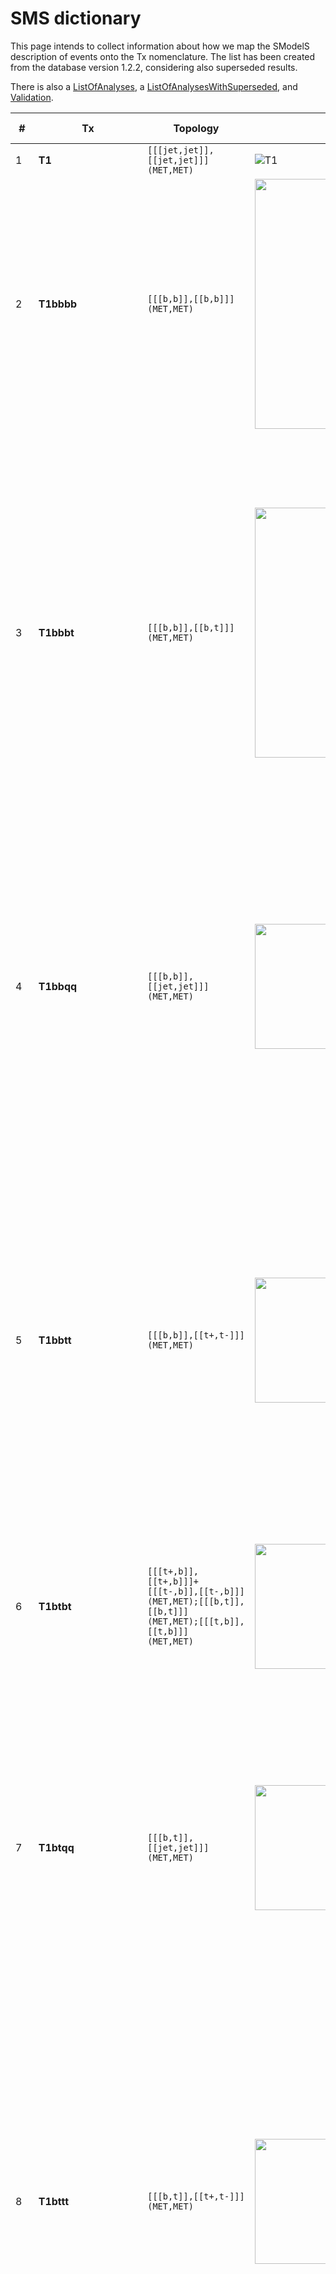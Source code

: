 

# SMS dictionary
This page intends to collect information about how we map the SModelS description of
events onto the Tx nomenclature. The list has been created from the database version 1.2.2, considering also superseded results.

There is also a [ListOfAnalyses](https://smodels.github.io/docs/ListOfAnalyses), a [ListOfAnalysesWithSuperseded](https://smodels.github.io/docs/ListOfAnalysesWithSuperseded), and [Validation](Validation).

| **#** | **Tx** | **Topology** | **Graph**  | **Appears in** |
| ----- | ------ | ------------ | --------- | -------------- |
| 1 | **T1** | `[[[jet,jet]],[[jet,jet]]]`<BR>`(MET,MET)` | ![T1](../feyn/straight/T1.png) | [many (17)](ListOfAnalyses)|
| 2 | **T1bbbb** | `[[[b,b]],[[b,b]]]`<BR>`(MET,MET)` | <img src="http://www.hephy.at/user/wwaltenberger/feyn/straight/T1bbbb.png" width="400"> | [many (24)](ListOfAnalyses)|
| 3 | **T1bbbt** | `[[[b,b]],[[b,t]]]`<BR>`(MET,MET)` | <img src="http://www.hephy.at/user/wwaltenberger/feyn/straight/T1bbbt.png" style="width:400px;"> | [ATLAS-CONF-2013-024](ListOfAnalyses#ATLAS-CONF-2013-024)<BR>[ATLAS-CONF-2013-037](ListOfAnalyses#ATLAS-CONF-2013-037)<BR>[ATLAS-CONF-2013-047](ListOfAnalyses#ATLAS-CONF-2013-047)<BR>[ATLAS-CONF-2013-053](ListOfAnalyses#ATLAS-CONF-2013-053)<BR>[ATLAS-CONF-2013-054](ListOfAnalyses#ATLAS-CONF-2013-054)<BR>[ATLAS-CONF-2013-061](ListOfAnalyses#ATLAS-CONF-2013-061)<BR>[ATLAS-CONF-2013-062](ListOfAnalyses#ATLAS-CONF-2013-062)<BR>[ATLAS-CONF-2013-093](ListOfAnalyses#ATLAS-CONF-2013-093)|
| 4 | **T1bbqq** | `[[[b,b]],[[jet,jet]]]`<BR>`(MET,MET)` | <img src="http://www.hephy.at/user/wwaltenberger/feyn/straight/T1bbqq.png" width="200"> | [ATLAS-CONF-2013-024](ListOfAnalyses#ATLAS-CONF-2013-024)<BR>[ATLAS-CONF-2013-047](ListOfAnalyses#ATLAS-CONF-2013-047)<BR>[ATLAS-CONF-2013-053](ListOfAnalyses#ATLAS-CONF-2013-053)<BR>[ATLAS-CONF-2013-054](ListOfAnalyses#ATLAS-CONF-2013-054)<BR>[ATLAS-CONF-2013-061](ListOfAnalyses#ATLAS-CONF-2013-061)<BR>[ATLAS-CONF-2013-062](ListOfAnalyses#ATLAS-CONF-2013-062)|
| 5 | **T1bbtt** | `[[[b,b]],[[t+,t-]]]`<BR>`(MET,MET)` | <img src="http://www.hephy.at/user/wwaltenberger/feyn/straight/T1bbtt.png" width="200"> | [ATLAS-CONF-2013-024](ListOfAnalyses#ATLAS-CONF-2013-024)<BR>[ATLAS-CONF-2013-037](ListOfAnalyses#ATLAS-CONF-2013-037)<BR>[ATLAS-CONF-2013-047](ListOfAnalyses#ATLAS-CONF-2013-047)<BR>[ATLAS-CONF-2013-048](ListOfAnalyses#ATLAS-CONF-2013-048)<BR>[ATLAS-CONF-2013-053](ListOfAnalyses#ATLAS-CONF-2013-053)<BR>[ATLAS-CONF-2013-054](ListOfAnalyses#ATLAS-CONF-2013-054)<BR>[ATLAS-CONF-2013-061](ListOfAnalyses#ATLAS-CONF-2013-061)<BR>[ATLAS-CONF-2013-062](ListOfAnalyses#ATLAS-CONF-2013-062)|
| 6 | **T1btbt** | `[[[t+,b]],[[t+,b]]]+`<BR>`[[[t-,b]],[[t-,b]]]`<BR>`(MET,MET);[[[b,t]],[[b,t]]]`<BR>`(MET,MET);[[[t,b]],[[t,b]]]`<BR>`(MET,MET)` | <img src="http://www.hephy.at/user/wwaltenberger/feyn/straight/T1btbt.png" width="200"> | [many (11)](ListOfAnalyses)|
| 7 | **T1btqq** | `[[[b,t]],[[jet,jet]]]`<BR>`(MET,MET)` | <img src="http://www.hephy.at/user/wwaltenberger/feyn/straight/T1btqq.png" width="200"> | [ATLAS-CONF-2013-024](ListOfAnalyses#ATLAS-CONF-2013-024)<BR>[ATLAS-CONF-2013-037](ListOfAnalyses#ATLAS-CONF-2013-037)<BR>[ATLAS-CONF-2013-047](ListOfAnalyses#ATLAS-CONF-2013-047)<BR>[ATLAS-CONF-2013-053](ListOfAnalyses#ATLAS-CONF-2013-053)<BR>[ATLAS-CONF-2013-054](ListOfAnalyses#ATLAS-CONF-2013-054)<BR>[ATLAS-CONF-2013-061](ListOfAnalyses#ATLAS-CONF-2013-061)<BR>[ATLAS-CONF-2013-062](ListOfAnalyses#ATLAS-CONF-2013-062)|
| 8 | **T1bttt** | `[[[b,t]],[[t+,t-]]]`<BR>`(MET,MET)` | <img src="http://www.hephy.at/user/wwaltenberger/feyn/straight/T1bttt.png" width="200"> | [ATLAS-CONF-2013-024](ListOfAnalyses#ATLAS-CONF-2013-024)<BR>[ATLAS-CONF-2013-037](ListOfAnalyses#ATLAS-CONF-2013-037)<BR>[ATLAS-CONF-2013-047](ListOfAnalyses#ATLAS-CONF-2013-047)<BR>[ATLAS-CONF-2013-048](ListOfAnalyses#ATLAS-CONF-2013-048)<BR>[ATLAS-CONF-2013-054](ListOfAnalyses#ATLAS-CONF-2013-054)<BR>[ATLAS-CONF-2013-061](ListOfAnalyses#ATLAS-CONF-2013-061)<BR>[ATLAS-CONF-2013-062](ListOfAnalyses#ATLAS-CONF-2013-062)|
| 9 | **T1qqtt** | `[[[jet,jet]],[[t+,t-]]]`<BR>`(MET,MET)` | <img src="http://www.hephy.at/user/wwaltenberger/feyn/straight/T1qqtt.png" width="200"> | [ATLAS-CONF-2013-024](ListOfAnalyses#ATLAS-CONF-2013-024)<BR>[ATLAS-CONF-2013-037](ListOfAnalyses#ATLAS-CONF-2013-037)<BR>[ATLAS-CONF-2013-047](ListOfAnalyses#ATLAS-CONF-2013-047)<BR>[ATLAS-CONF-2013-048](ListOfAnalyses#ATLAS-CONF-2013-048)<BR>[ATLAS-CONF-2013-054](ListOfAnalyses#ATLAS-CONF-2013-054)<BR>[ATLAS-CONF-2013-061](ListOfAnalyses#ATLAS-CONF-2013-061)<BR>[ATLAS-CONF-2013-062](ListOfAnalyses#ATLAS-CONF-2013-062)|
| 10 | **T1ttofftt** | `[[[t,b,W]],[[t,b,W]]]`<BR>`(MET,MET)` | <img src="http://www.hephy.at/user/wwaltenberger/feyn/straight/T1ttofftt.png" width="200"> | [ATLAS-SUSY-2016-14](ListOfAnalyses#ATLAS-SUSY-2016-14)|
| 11 | **T1tttt** | `[[[t+,t-]],[[t+,t-]]]`<BR>`(MET,MET);[[[t,t]],[[t,t]]]`<BR>`(MET,MET);[[[t+,t-]],[[t-,t+]]]`<BR>`(MET,MET)` | <img src="http://www.hephy.at/user/wwaltenberger/feyn/straight/T1tttt.png" width="200"> | [many (48)](ListOfAnalyses)|
| 12 | **T1ttttoff** | `[[[b,b,W,W]],[[b,b,W,W]]]`<BR>`(MET,MET);[[[b,W,b,W]],[[b,W,b,W]]]`<BR>`(MET,MET)` | <img src="http://www.hephy.at/user/wwaltenberger/feyn/straight/T1ttttoff.png" width="200"> | [many (29)](ListOfAnalyses)|
| 13 | **T2** | `[[[jet]],[[jet]]]`<BR>`(MET,MET)` | <img src="http://www.hephy.at/user/wwaltenberger/feyn/straight/T2.png" width="200"> | [many (13)](ListOfAnalyses)|
| 14 | **T2bb** | `[[[b]],[[b]]]`<BR>`(MET,MET)` | <img src="http://www.hephy.at/user/wwaltenberger/feyn/straight/T2bb.png" width="200"> | [many (20)](ListOfAnalyses)|
| 15 | **T2bbWW** | `[[[b,W+]],[[b,W-]]]`<BR>`(MET,MET);[[[b,W]],[[b,W]]]`<BR>`(MET,MET)` | <img src="http://www.hephy.at/user/wwaltenberger/feyn/straight/T2bbWW.png" width="200"> | [ATLAS-CONF-2013-048](ListOfAnalysesWithSuperseded#ATLAS-CONF-2013-048)<BR>[ATLAS-SUSY-2013-19](ListOfAnalyses#ATLAS-SUSY-2013-19)<BR>[ATLAS-SUSY-2013-21](ListOfAnalyses#ATLAS-SUSY-2013-21)<BR>[CMS-SUS-14-021](ListOfAnalyses#CMS-SUS-14-021)|
| 16 | **T2bbWWoff** | `[[[b,L,nu]],[[b,L,nu]]]+`<BR>`[[[b,jet,jet]],[[b,jet,jet]]]+`<BR>`[[[b,jet,jet]],[[b,L,nu]]]`<BR>`(MET,MET);[[[b,l,nu]],[[b,l,nu]]]`<BR>`(MET,MET);[[[b,l,nu]],[[b,jet,jet]]]`<BR>`(MET,MET)` | <img src="http://www.hephy.at/user/wwaltenberger/feyn/straight/T2bbWWoff.png" width="200"> | [ATLAS-SUSY-2016-17](ListOfAnalyses#ATLAS-SUSY-2016-17)<BR>[CMS-PAS-SUS-16-052](ListOfAnalyses#CMS-PAS-SUS-16-052)<BR>[CMS-PAS-SUS-16-052-agg](ListOfAnalyses#CMS-PAS-SUS-16-052-agg)<BR>[ATLAS-SUSY-2013-21](ListOfAnalyses#ATLAS-SUSY-2013-21)<BR>[CMS-SUS-14-021](ListOfAnalyses#CMS-SUS-14-021)|
| 17 | **T2bt** | `[[[b]],[[t]]]`<BR>`(MET,MET)` | <img src="http://www.hephy.at/user/wwaltenberger/feyn/straight/T2bt.png" width="200"> | [ATLAS-CONF-2013-024](ListOfAnalyses#ATLAS-CONF-2013-024)<BR>[ATLAS-CONF-2013-037](ListOfAnalyses#ATLAS-CONF-2013-037)<BR>[ATLAS-CONF-2013-047](ListOfAnalyses#ATLAS-CONF-2013-047)<BR>[ATLAS-CONF-2013-053](ListOfAnalyses#ATLAS-CONF-2013-053)<BR>[ATLAS-CONF-2013-054](ListOfAnalyses#ATLAS-CONF-2013-054)<BR>[ATLAS-CONF-2013-061](ListOfAnalyses#ATLAS-CONF-2013-061)<BR>[ATLAS-CONF-2013-062](ListOfAnalyses#ATLAS-CONF-2013-062)<BR>[ATLAS-CONF-2013-093](ListOfAnalyses#ATLAS-CONF-2013-093)<BR>[CMS-SUS-13-012](ListOfAnalyses#CMS-SUS-13-012)|
| 18 | **T2cc** | `[[[jet]],[[jet]]]`<BR>`(MET,MET);[[[c]],[[c]]]`<BR>`(MET,MET)` | <img src="http://www.hephy.at/user/wwaltenberger/feyn/straight/T2cc.png" width="200"> | [ATLAS-SUSY-2016-26](ListOfAnalyses#ATLAS-SUSY-2016-26)<BR>[CMS-SUS-16-032](ListOfAnalyses#CMS-SUS-16-032)<BR>[CMS-SUS-16-036](ListOfAnalyses#CMS-SUS-16-036)<BR>[CMS-SUS-16-049](ListOfAnalyses#CMS-SUS-16-049)<BR>[ATLAS-SUSY-2013-21](ListOfAnalyses#ATLAS-SUSY-2013-21)|
| 19 | **T2tt** | `[[[t]],[[t]]]`<BR>`(MET,MET);[[[t+]],[[t-]]]`<BR>`(MET,MET)` | <img src="http://www.hephy.at/user/wwaltenberger/feyn/straight/T2tt.png" width="200"> | [many (39)](ListOfAnalyses)|
| 20 | **T2ttC** | `[[[b,jet,jet]],[[b,jet,jet]]]`<BR>`(MET,MET)` | <img src="http://www.hephy.at/user/wwaltenberger/feyn/straight/T2ttC.png" width="200"> | [CMS-SUS-16-049](ListOfAnalyses#CMS-SUS-16-049)|
| 21 | **T2ttoff** | `[[[W,b]],[[W,b]]]`<BR>`(MET,MET);[[[b,W]],[[b,W]]]`<BR>`(MET,MET)` | <img src="http://www.hephy.at/user/wwaltenberger/feyn/straight/T2ttoff.png" width="200"> | [many (19)](ListOfAnalyses)|
| 22 | **T3GQ** | `[[[jet]],[[jet],[jet]]]`<BR>`(MET,MET)` | <img src="http://www.hephy.at/user/wwaltenberger/feyn/straight/T3GQ.png" width="200"> | [ATLAS-SUSY-2013-02](ListOfAnalyses#ATLAS-SUSY-2013-02)<BR>[CMS-SUS-13-012](ListOfAnalyses#CMS-SUS-13-012)|
| 23 | **T4bnutaubnutau** | `[[[b,nu],[ta]],[[b,nu],[ta]]]`<BR>`(MET,MET)` | <img src="http://www.hephy.at/user/wwaltenberger/feyn/straight/T4bnutaubnutau.png" width="200"> | [ATLAS-SUSY-2016-19](ListOfAnalyses#ATLAS-SUSY-2016-19)|
| 24 | **T5** | `[[[jet],[jet]],[[jet],[jet]]]`<BR>`(MET,MET)` | <img src="http://www.hephy.at/user/wwaltenberger/feyn/straight/T5.png" width="200"> | [ATLAS-SUSY-2013-02](ListOfAnalyses#ATLAS-SUSY-2013-02)<BR>[ATLAS-SUSY-2013-04](ListOfAnalyses#ATLAS-SUSY-2013-04)<BR>[CMS-SUS-13-012](ListOfAnalyses#CMS-SUS-13-012)|
| 25 | **T5WW** | `[[[jet,jet],[W+]],[[jet,jet],[W+]]]+`<BR>`[[[jet,jet],[W-]],[[jet,jet],[W-]]]`<BR>`(MET,MET);[[[jet,jet],[W]],[[jet,jet],[W]]]`<BR>`(MET,MET)` | <img src="http://www.hephy.at/user/wwaltenberger/feyn/straight/T5WW.png" width="200"> | [CMS-SUS-16-035](ListOfAnalyses#CMS-SUS-16-035)<BR>[CMS-SUS-16-042](ListOfAnalyses#CMS-SUS-16-042)<BR>[ATLAS-CONF-2013-047](ListOfAnalysesWithSuperseded#ATLAS-CONF-2013-047)<BR>[ATLAS-SUSY-2013-02](ListOfAnalyses#ATLAS-SUSY-2013-02)<BR>[ATLAS-SUSY-2013-04](ListOfAnalyses#ATLAS-SUSY-2013-04)<BR>[CMS-SUS-13-012](ListOfAnalyses#CMS-SUS-13-012)|
| 26 | **T5WWoff** | `[[[jet,jet],[l,nu]],[[jet,jet],[jet,jet]]]`<BR>`(MET,MET);[[[jet,jet],[jet,jet]],[[jet,jet],[jet,jet]]]`<BR>`(MET,MET);[[[jet,jet],[jet,jet]],[[jet,jet],[jet,jet]]]`<BR>`(MET,MET);[[[jet,jet],[l+,nu]],[[jet,jet],[l+,nu]]]+`<BR>`[[[jet,jet],[l-,nu]],[[jet,jet],[l-,nu]]]`<BR>`(MET,MET)` | <img src="http://www.hephy.at/user/wwaltenberger/feyn/straight/T5WWoff.png" width="200"> | [CMS-SUS-16-035](ListOfAnalyses#CMS-SUS-16-035)<BR>[CMS-SUS-16-042](ListOfAnalyses#CMS-SUS-16-042)<BR>[ATLAS-CONF-2013-047](ListOfAnalysesWithSuperseded#ATLAS-CONF-2013-047)<BR>[ATLAS-SUSY-2013-02](ListOfAnalyses#ATLAS-SUSY-2013-02)<BR>[ATLAS-SUSY-2013-04](ListOfAnalyses#ATLAS-SUSY-2013-04)<BR>[CMS-SUS-13-012](ListOfAnalyses#CMS-SUS-13-012)|
| 27 | **T5ZZ** | `[[[jet,jet],[Z]],[[jet,jet],[Z]]]`<BR>`(MET,MET)` | <img src="http://www.hephy.at/user/wwaltenberger/feyn/straight/T5ZZ.png" width="200"> | [ATLAS-SUSY-2016-33](ListOfAnalyses#ATLAS-SUSY-2016-33)<BR>[CMS-SUS-16-034](ListOfAnalyses#CMS-SUS-16-034)<BR>[ATLAS-SUSY-2013-04](ListOfAnalyses#ATLAS-SUSY-2013-04)<BR>[CMS-SUS-13-012](ListOfAnalyses#CMS-SUS-13-012)|
| 28 | **T5bbbb** | `[[[b],[b]],[[b],[b]]]`<BR>`(MET,MET)` | <img src="http://www.hephy.at/user/wwaltenberger/feyn/straight/T5bbbb.png" width="200"> | [ATLAS-CONF-2013-024](ListOfAnalyses#ATLAS-CONF-2013-024)<BR>[ATLAS-CONF-2013-037](ListOfAnalyses#ATLAS-CONF-2013-037)<BR>[ATLAS-CONF-2013-047](ListOfAnalyses#ATLAS-CONF-2013-047)<BR>[ATLAS-CONF-2013-053](ListOfAnalyses#ATLAS-CONF-2013-053)<BR>[ATLAS-CONF-2013-054](ListOfAnalyses#ATLAS-CONF-2013-054)<BR>[ATLAS-CONF-2013-061](ListOfAnalyses#ATLAS-CONF-2013-061)<BR>[ATLAS-CONF-2013-062](ListOfAnalyses#ATLAS-CONF-2013-062)<BR>[CMS-SUS-13-012](ListOfAnalyses#CMS-SUS-13-012)|
| 29 | **T5bbbt** | `[[[b],[b]],[[b],[t]]]`<BR>`(MET,MET)` | <img src="http://www.hephy.at/user/wwaltenberger/feyn/straight/T5bbbt.png" width="200"> | [ATLAS-CONF-2013-024](ListOfAnalyses#ATLAS-CONF-2013-024)<BR>[ATLAS-CONF-2013-037](ListOfAnalyses#ATLAS-CONF-2013-037)<BR>[ATLAS-CONF-2013-047](ListOfAnalyses#ATLAS-CONF-2013-047)<BR>[ATLAS-CONF-2013-053](ListOfAnalyses#ATLAS-CONF-2013-053)<BR>[ATLAS-CONF-2013-054](ListOfAnalyses#ATLAS-CONF-2013-054)<BR>[ATLAS-CONF-2013-061](ListOfAnalyses#ATLAS-CONF-2013-061)<BR>[ATLAS-CONF-2013-062](ListOfAnalyses#ATLAS-CONF-2013-062)<BR>[ATLAS-CONF-2013-093](ListOfAnalyses#ATLAS-CONF-2013-093)|
| 30 | **T5btbt** | `[[[b],[t]],[[b],[t]]]`<BR>`(MET,MET)` | <img src="http://www.hephy.at/user/wwaltenberger/feyn/straight/T5btbt.png" width="200"> | [ATLAS-CONF-2013-024](ListOfAnalyses#ATLAS-CONF-2013-024)<BR>[ATLAS-CONF-2013-037](ListOfAnalyses#ATLAS-CONF-2013-037)<BR>[ATLAS-CONF-2013-047](ListOfAnalyses#ATLAS-CONF-2013-047)<BR>[ATLAS-CONF-2013-048](ListOfAnalyses#ATLAS-CONF-2013-048)<BR>[ATLAS-CONF-2013-053](ListOfAnalyses#ATLAS-CONF-2013-053)<BR>[ATLAS-CONF-2013-054](ListOfAnalyses#ATLAS-CONF-2013-054)<BR>[ATLAS-CONF-2013-061](ListOfAnalyses#ATLAS-CONF-2013-061)<BR>[ATLAS-CONF-2013-062](ListOfAnalyses#ATLAS-CONF-2013-062)<BR>[ATLAS-CONF-2013-093](ListOfAnalyses#ATLAS-CONF-2013-093)|
| 31 | **T5gg** | `[[[jet,jet],[photon]],[[jet,jet],[photon]]]`<BR>`(MET,MET)` | <img src="http://www.hephy.at/user/wwaltenberger/feyn/straight/T5gg.png" width="200"> | [CMS-SUS-16-046](ListOfAnalyses#CMS-SUS-16-046)<BR>[CMS-SUS-16-047](ListOfAnalyses#CMS-SUS-16-047)|
| 32 | **T5tbtb** | `[[[t],[b]],[[t],[b]]]`<BR>`(MET,MET)` | <img src="http://www.hephy.at/user/wwaltenberger/feyn/straight/T5tbtb.png" width="200"> | [ATLAS-CONF-2013-024](ListOfAnalyses#ATLAS-CONF-2013-024)<BR>[ATLAS-CONF-2013-037](ListOfAnalyses#ATLAS-CONF-2013-037)<BR>[ATLAS-CONF-2013-047](ListOfAnalyses#ATLAS-CONF-2013-047)<BR>[ATLAS-CONF-2013-048](ListOfAnalyses#ATLAS-CONF-2013-048)<BR>[ATLAS-CONF-2013-053](ListOfAnalyses#ATLAS-CONF-2013-053)<BR>[ATLAS-CONF-2013-054](ListOfAnalyses#ATLAS-CONF-2013-054)<BR>[ATLAS-CONF-2013-061](ListOfAnalyses#ATLAS-CONF-2013-061)<BR>[ATLAS-CONF-2013-062](ListOfAnalyses#ATLAS-CONF-2013-062)<BR>[ATLAS-CONF-2013-093](ListOfAnalyses#ATLAS-CONF-2013-093)|
| 33 | **T5tbtt** | `[[[t],[b]],[[t+],[t-]]]+`<BR>`[[[t],[b]],[[t-],[t+]]]`<BR>`(MET,MET)` | <img src="http://www.hephy.at/user/wwaltenberger/feyn/straight/T5tbtt.png" width="200"> | [ATLAS-CONF-2013-024](ListOfAnalyses#ATLAS-CONF-2013-024)<BR>[ATLAS-CONF-2013-037](ListOfAnalyses#ATLAS-CONF-2013-037)<BR>[ATLAS-CONF-2013-047](ListOfAnalyses#ATLAS-CONF-2013-047)<BR>[ATLAS-CONF-2013-048](ListOfAnalyses#ATLAS-CONF-2013-048)<BR>[ATLAS-CONF-2013-053](ListOfAnalyses#ATLAS-CONF-2013-053)<BR>[ATLAS-CONF-2013-054](ListOfAnalyses#ATLAS-CONF-2013-054)<BR>[ATLAS-CONF-2013-061](ListOfAnalyses#ATLAS-CONF-2013-061)<BR>[ATLAS-CONF-2013-062](ListOfAnalyses#ATLAS-CONF-2013-062)|
| 34 | **T5tctc** | `[[[t],[jet]],[[t],[jet]]]`<BR>`(MET,MET)` | <img src="http://www.hephy.at/user/wwaltenberger/feyn/straight/T5tctc.png" width="200"> | [CMS-SUS-16-035](ListOfAnalyses#CMS-SUS-16-035)<BR>[CMS-SUS-16-050](ListOfAnalyses#CMS-SUS-16-050)<BR>[ATLAS-CONF-2013-047](ListOfAnalysesWithSuperseded#ATLAS-CONF-2013-047)<BR>[ATLAS-SUSY-2013-02](ListOfAnalyses#ATLAS-SUSY-2013-02)|
| 35 | **T5ttbbWWoff** | `[[[t,b],[jet,jet]],[[t,b],[jet,jet]]]`<BR>`(MET,MET)` | <img src="http://www.hephy.at/user/wwaltenberger/feyn/straight/T5ttbbWWoff.png" width="200"> | [CMS-SUS-16-035](ListOfAnalyses#CMS-SUS-16-035)|
| 36 | **T5ttofftt** | `[[[b,W],[t]],[[b,W],[t]]]`<BR>`(MET,MET)` | <img src="http://www.hephy.at/user/wwaltenberger/feyn/straight/T5ttofftt.png" width="200"> | [CMS-SUS-16-037](ListOfAnalyses#CMS-SUS-16-037)|
| 37 | **T5tttt** | `[[[t+],[t-]],[[t+],[t-]]]+`<BR>`[[[t-],[t+]],[[t-],[t+]]]`<BR>`(MET,MET);[[[t],[t]],[[t],[t]]]`<BR>`(MET,MET);[[[t+],[t-]],[[t-],[t+]]]+`<BR>`[[[t-],[t+]],[[t-],[t+]]]+`<BR>`[[[t+],[t-]],[[t+],[t-]]]`<BR>`(MET,MET)` | <img src="http://www.hephy.at/user/wwaltenberger/feyn/straight/T5tttt.png" width="200"> | [many (14)](ListOfAnalyses)|
| 38 | **T6HHtt** | `[[[higgs],[t]],[[higgs],[t]]]`<BR>`(MET,MET)` | <img src="http://www.hephy.at/user/wwaltenberger/feyn/straight/T6HHtt.png" width="200"> | [CMS-SUS-16-041](ListOfAnalyses#CMS-SUS-16-041)|
| 39 | **T6WW** | `[[[jet],[W]],[[jet],[W]]]`<BR>`(MET,MET)` | <img src="http://www.hephy.at/user/wwaltenberger/feyn/straight/T6WW.png" width="200"> | [ATLAS-CONF-2013-089](ListOfAnalyses#ATLAS-CONF-2013-089)<BR>[ATLAS-SUSY-2013-02](ListOfAnalyses#ATLAS-SUSY-2013-02)<BR>[CMS-SUS-13-012](ListOfAnalyses#CMS-SUS-13-012)|
| 40 | **T6ZZ** | `[[[jet],[Z]],[[jet],[Z]]]`<BR>`(MET,MET)` | <img src="http://www.hephy.at/user/wwaltenberger/feyn/straight/T6ZZ.png" width="200"> | [ATLAS-SUSY-2016-33](ListOfAnalyses#ATLAS-SUSY-2016-33)|
| 41 | **T6ZZofftt** | `[[[l+,l-],[t]],[[l+,l-],[t]]]`<BR>`(MET,MET)` | <img src="http://www.hephy.at/user/wwaltenberger/feyn/straight/T6ZZofftt.png" width="200"> | [CMS-SUS-16-041](ListOfAnalyses#CMS-SUS-16-041)|
| 42 | **T6ZZtt** | `[[[Z],[t]],[[Z],[t]]]`<BR>`(MET,MET)` | <img src="http://www.hephy.at/user/wwaltenberger/feyn/straight/T6ZZtt.png" width="200"> | [CMS-SUS-16-041](ListOfAnalyses#CMS-SUS-16-041)<BR>[ATLAS-CONF-2013-025](ListOfAnalysesWithSuperseded#ATLAS-CONF-2013-025)<BR>[ATLAS-SUSY-2013-08](ListOfAnalyses#ATLAS-SUSY-2013-08)|
| 43 | **T6bbHH** | `[[[b],[higgs]],[[b],[higgs]]]`<BR>`(MET,MET)` | <img src="http://www.hephy.at/user/wwaltenberger/feyn/straight/T6bbHH.png" width="200"> | [CMS-SUS-16-045](ListOfAnalyses#CMS-SUS-16-045)|
| 44 | **T6bbWW** | `[[[b],[W]],[[b],[W]]]`<BR>`(MET,MET);[[[b],[W+]],[[b],[W-]]]`<BR>`(MET,MET)` | <img src="http://www.hephy.at/user/wwaltenberger/feyn/straight/T6bbWW.png" width="200"> | [many (11)](ListOfAnalyses)|
| 45 | **T6bbWWoff** | `[[[b],[l,nu]],[[b],[jet,jet]]]`<BR>`(MET,MET);[[[b],[L,nu]],[[b],[jet,jet]]]`<BR>`(MET,MET);[[[b],[L,nu]],[[b],[L,nu]]]+`<BR>`[[[b],[L,nu]],[[b],[jet,jet]]]+`<BR>`[[[b],[jet,jet]],[[b],[jet,jet]]]`<BR>`(MET,MET);[[[b],[jet,jet]],[[b],[jet,jet]]]`<BR>`(MET,MET);[[[b],[mu,nu]],[[b],[jet,jet]]]+`<BR>`[[[b],[e,nu]],[[b],[jet,jet]]]`<BR>`(MET,MET);[[[b],[L-,nu]],[[b],[L+,nu]]]`<BR>`(MET,MET)` | <img src="http://www.hephy.at/user/wwaltenberger/feyn/straight/T6bbWWoff.png" width="200"> | [CMS-PAS-SUS-16-052](ListOfAnalyses#CMS-PAS-SUS-16-052)<BR>[CMS-PAS-SUS-16-052-agg](ListOfAnalyses#CMS-PAS-SUS-16-052-agg)<BR>[CMS-SUS-16-049](ListOfAnalyses#CMS-SUS-16-049)<BR>[ATLAS-CONF-2013-001](ListOfAnalysesWithSuperseded#ATLAS-CONF-2013-001)<BR>[ATLAS-CONF-2013-048](ListOfAnalysesWithSuperseded#ATLAS-CONF-2013-048)<BR>[ATLAS-SUSY-2013-05](ListOfAnalyses#ATLAS-SUSY-2013-05)<BR>[CMS-PAS-SUS-13-023](ListOfAnalyses#CMS-PAS-SUS-13-023)<BR>[CMS-SUS-13-011](ListOfAnalyses#CMS-SUS-13-011)<BR>[CMS-SUS-13-012](ListOfAnalyses#CMS-SUS-13-012)|
| 46 | **T6gg** | `[[[jet],[photon]],[[jet],[photon]]]`<BR>`(MET,MET)` | <img src="http://www.hephy.at/user/wwaltenberger/feyn/straight/T6gg.png" width="200"> | [CMS-SUS-16-046](ListOfAnalyses#CMS-SUS-16-046)<BR>[CMS-SUS-16-047](ListOfAnalyses#CMS-SUS-16-047)|
| 47 | **T6ttWW** | `[[[t+],[W-]],[[t-],[W+]]]`<BR>`(MET,MET);[[[t],[W]],[[t],[W]]]`<BR>`(MET,MET)` | <img src="http://www.hephy.at/user/wwaltenberger/feyn/straight/T6ttWW.png" width="200"> | [ATLAS-SUSY-2016-14](ListOfAnalyses#ATLAS-SUSY-2016-14)<BR>[CMS-SUS-16-035](ListOfAnalyses#CMS-SUS-16-035)<BR>[CMS-SUS-16-041](ListOfAnalyses#CMS-SUS-16-041)<BR>[ATLAS-CONF-2013-007](ListOfAnalyses#ATLAS-CONF-2013-007)<BR>[CMS-SUS-13-013](ListOfAnalyses#CMS-SUS-13-013)|
| 48 | **T6ttWWoff** | `[[[t],[jet,jet]],[[t],[jet,jet]]]`<BR>`(MET,MET);[[[t+],[l-,nu]],[[t-],[jet,jet]]]+`<BR>`[[[t-],[l+,nu]],[[t+],[jet,jet]]]`<BR>`(MET,MET);[[[t],[l,nu]],[[t],[l,nu]]]`<BR>`(MET,MET);[[[t],[L,nu]],[[t],[jet,jet]]]`<BR>`(MET,MET)` | <img src="http://www.hephy.at/user/wwaltenberger/feyn/straight/T6ttWWoff.png" width="200"> | [CMS-SUS-16-035](ListOfAnalyses#CMS-SUS-16-035)<BR>[CMS-SUS-16-041](ListOfAnalyses#CMS-SUS-16-041)<BR>[ATLAS-CONF-2013-007](ListOfAnalyses#ATLAS-CONF-2013-007)<BR>[CMS-SUS-13-013](ListOfAnalyses#CMS-SUS-13-013)|
| 49 | **T6ttoffWW** | `[[[b,W],[W]],[[b,W],[W]]]`<BR>`(MET,MET)` | <img src="http://www.hephy.at/user/wwaltenberger/feyn/straight/T6ttoffWW.png" width="200"> | [CMS-SUS-16-035](ListOfAnalyses#CMS-SUS-16-035)<BR>[CMS-SUS-16-041](ListOfAnalyses#CMS-SUS-16-041)|
| 50 | **TChiChipmSlepL** | `[[[L+],[L-]],[[L],[nu]]]+`<BR>`[[[L+],[L-]],[[nu],[L]]]+`<BR>`[[[L-],[L+]],[[L],[nu]]]+`<BR>`[[[L-],[L+]],[[nu],[L]]]`<BR>`(MET,MET);[[[e+],[e-]],[[L],[nu]]]+`<BR>`[[[e+],[e-]],[[nu],[L]]]+`<BR>`[[[e-],[e+]],[[L],[nu]]]+`<BR>`[[[e-],[e+]],[[nu],[L]]]+`<BR>`[[[mu+],[mu-]],[[L],[nu]]]+`<BR>`[[[mu+],[mu-]],[[nu],[L]]]+`<BR>`[[[mu-],[mu+]],[[L],[nu]]]+`<BR>`[[[mu-],[mu+]],[[nu],[L]]]+`<BR>`[[[ta+],[ta-]],[[L],[nu]]]+`<BR>`[[[ta+],[ta-]],[[nu],[L]]]+`<BR>`[[[ta-],[ta+]],[[L],[nu]]]+`<BR>`[[[ta-],[ta+]],[[nu],[L]]]`<BR>`(MET,MET);[[[L],[L]],[[L],[nu]]]+`<BR>`[[[L],[L]],[[nu],[L]]]`<BR>`(MET,MET)` | <img src="http://www.hephy.at/user/wwaltenberger/feyn/straight/TChiChipmSlepL.png" width="200"> | [CMS-SUS-16-039](ListOfAnalyses#CMS-SUS-16-039)<BR>[ATLAS-CONF-2013-035](ListOfAnalysesWithSuperseded#ATLAS-CONF-2013-035)<BR>[ATLAS-SUSY-2013-12](ListOfAnalyses#ATLAS-SUSY-2013-12)<BR>[CMS-PAS-SUS-12-022](ListOfAnalysesWithSuperseded#CMS-PAS-SUS-12-022)<BR>[CMS-SUS-13-006](ListOfAnalyses#CMS-SUS-13-006)|
| 51 | **TChiChipmSlepStau** | `[[[L],[L]],[[nu],[ta]]]`<BR>`(MET,MET)` | <img src="http://www.hephy.at/user/wwaltenberger/feyn/straight/TChiChipmSlepStau.png" width="200"> | [CMS-SUS-16-039](ListOfAnalyses#CMS-SUS-16-039)<BR>[CMS-PAS-SUS-12-022](ListOfAnalysesWithSuperseded#CMS-PAS-SUS-12-022)<BR>[CMS-SUS-13-006](ListOfAnalyses#CMS-SUS-13-006)|
| 52 | **TChiChipmStauL** | `[[[nu],[ta]],[[ta+],[ta-]]]+`<BR>`[[[ta],[nu]],[[ta+],[ta-]]]+`<BR>`[[[nu],[ta]],[[ta-],[ta+]]]+`<BR>`[[[ta],[nu]],[[ta-],[ta+]]]`<BR>`(MET,MET)` | <img src="http://www.hephy.at/user/wwaltenberger/feyn/straight/TChiChipmStauL.png" width="200"> | [ATLAS-SUSY-2013-12](ListOfAnalyses#ATLAS-SUSY-2013-12)|
| 53 | **TChiChipmStauStau** | `[[[ta+],[ta-]],[[nu],[ta]]]+`<BR>`[[[ta-],[ta+]],[[nu],[ta]]]`<BR>`(MET,MET);[[[ta],[ta]],[[nu],[ta]]]`<BR>`(MET,MET)` | <img src="http://www.hephy.at/user/wwaltenberger/feyn/straight/TChiChipmStauStau.png" width="200"> | [CMS-SUS-16-039](ListOfAnalyses#CMS-SUS-16-039)<BR>[CMS-PAS-SUS-12-022](ListOfAnalysesWithSuperseded#CMS-PAS-SUS-12-022)|
| 54 | **TChiWH** | `[[[higgs]],[[W]]]`<BR>`(MET,MET);[[[W]],[[higgs]]]`<BR>`(MET,MET)` | <img src="http://www.hephy.at/user/wwaltenberger/feyn/straight/TChiWH.png" width="200"> | [CMS-PAS-SUS-17-004](ListOfAnalyses#CMS-PAS-SUS-17-004)<BR>[CMS-SUS-16-039](ListOfAnalyses#CMS-SUS-16-039)<BR>[CMS-SUS-16-043](ListOfAnalyses#CMS-SUS-16-043)<BR>[CMS-SUS-16-045](ListOfAnalyses#CMS-SUS-16-045)<BR>[ATLAS-CONF-2013-093](ListOfAnalysesWithSuperseded#ATLAS-CONF-2013-093)<BR>[ATLAS-SUSY-2013-12](ListOfAnalyses#ATLAS-SUSY-2013-12)<BR>[ATLAS-SUSY-2013-23](ListOfAnalyses#ATLAS-SUSY-2013-23)<BR>[CMS-SUS-13-006](ListOfAnalyses#CMS-SUS-13-006)|
| 55 | **TChiWW** | `[[[W+]],[[W-]]]`<BR>`(MET,MET);[[[W]],[[W]]]`<BR>`(MET,MET)` | <img src="http://www.hephy.at/user/wwaltenberger/feyn/straight/TChiWW.png" width="200"> | [ATLAS-SUSY-2013-11](ListOfAnalyses#ATLAS-SUSY-2013-11)<BR>[CMS-SUS-13-012](ListOfAnalyses#CMS-SUS-13-012)|
| 56 | **TChiWWoff** | `[[[l+,nu]],[[l-,nu]]]`<BR>`(MET,MET)` | <img src="http://www.hephy.at/user/wwaltenberger/feyn/straight/TChiWWoff.png" width="200"> | [ATLAS-SUSY-2013-11](ListOfAnalyses#ATLAS-SUSY-2013-11)|
| 57 | **TChiWZ** | `[[[W]],[[Z]]]`<BR>`(MET,MET)` | <img src="http://www.hephy.at/user/wwaltenberger/feyn/straight/TChiWZ.png" width="200"> | [many (10)](ListOfAnalyses)|
| 58 | **TChiWZoff** | `[[[mu+,mu-]],[[l,nu]]]+`<BR>`[[[e+,e-]],[[l,nu]]]`<BR>`(MET,MET);[[[L,nu]],[[e+,e-]]]+`<BR>`[[[L,nu]],[[mu+,mu-]]]+`<BR>`[[[L,nu]],[[ta+,ta-]]]`<BR>`(MET,MET)` | <img src="http://www.hephy.at/user/wwaltenberger/feyn/straight/TChiWZoff.png" width="200"> | [CMS-PAS-SUS-17-004](ListOfAnalyses#CMS-PAS-SUS-17-004)<BR>[CMS-SUS-16-039](ListOfAnalyses#CMS-SUS-16-039)<BR>[ATLAS-CONF-2013-035](ListOfAnalysesWithSuperseded#ATLAS-CONF-2013-035)<BR>[ATLAS-SUSY-2013-12](ListOfAnalyses#ATLAS-SUSY-2013-12)<BR>[CMS-SUS-13-006](ListOfAnalyses#CMS-SUS-13-006)|
| 59 | **TChiZZ** | `[[[Z]],[[Z]]]`<BR>`(MET,MET)` | <img src="http://www.hephy.at/user/wwaltenberger/feyn/straight/TChiZZ.png" width="200"> | [CMS-SUS-13-012](ListOfAnalyses#CMS-SUS-13-012)|
| 60 | **TChipChimSlepSnu** | `[[[L-],[nu]],[[nu],[L+]]]+`<BR>`[[[L+],[nu]],[[nu],[L-]]]+`<BR>`[[[L+],[nu]],[[L-],[nu]]]+`<BR>`[[[nu],[L+]],[[nu],[L-]]]`<BR>`(MET,MET)` | <img src="http://www.hephy.at/user/wwaltenberger/feyn/straight/TChipChimSlepSnu.png" width="200"> | [ATLAS-SUSY-2013-11](ListOfAnalyses#ATLAS-SUSY-2013-11)<BR>[CMS-PAS-SUS-12-022](ListOfAnalysesWithSuperseded#CMS-PAS-SUS-12-022)|
| 61 | **TGQ** | `[[[jet]],[[jet,jet]]]`<BR>`(MET,MET)` | <img src="http://www.hephy.at/user/wwaltenberger/feyn/straight/TGQ.png" width="200"> | [ATLAS-CONF-2013-047](ListOfAnalyses#ATLAS-CONF-2013-047)<BR>[ATLAS-CONF-2013-054](ListOfAnalyses#ATLAS-CONF-2013-054)|
| 62 | **TGQbbq** | `[[[b,b]],[[jet]]]`<BR>`(MET,MET)` | <img src="http://www.hephy.at/user/wwaltenberger/feyn/straight/TGQbbq.png" width="200"> | [ATLAS-CONF-2013-024](ListOfAnalyses#ATLAS-CONF-2013-024)<BR>[ATLAS-CONF-2013-047](ListOfAnalyses#ATLAS-CONF-2013-047)<BR>[ATLAS-CONF-2013-053](ListOfAnalyses#ATLAS-CONF-2013-053)<BR>[ATLAS-CONF-2013-054](ListOfAnalyses#ATLAS-CONF-2013-054)<BR>[ATLAS-CONF-2013-061](ListOfAnalyses#ATLAS-CONF-2013-061)<BR>[ATLAS-CONF-2013-062](ListOfAnalyses#ATLAS-CONF-2013-062)|
| 63 | **TGQbtq** | `[[[b,t]],[[jet]]]`<BR>`(MET,MET)` | <img src="http://www.hephy.at/user/wwaltenberger/feyn/straight/TGQbtq.png" width="200"> | [ATLAS-CONF-2013-024](ListOfAnalyses#ATLAS-CONF-2013-024)<BR>[ATLAS-CONF-2013-037](ListOfAnalyses#ATLAS-CONF-2013-037)<BR>[ATLAS-CONF-2013-047](ListOfAnalyses#ATLAS-CONF-2013-047)<BR>[ATLAS-CONF-2013-053](ListOfAnalyses#ATLAS-CONF-2013-053)<BR>[ATLAS-CONF-2013-054](ListOfAnalyses#ATLAS-CONF-2013-054)<BR>[ATLAS-CONF-2013-061](ListOfAnalyses#ATLAS-CONF-2013-061)<BR>[ATLAS-CONF-2013-062](ListOfAnalyses#ATLAS-CONF-2013-062)|
| 64 | **TGQqtt** | `[[[jet]],[[t+,t-]]]`<BR>`(MET,MET)` | <img src="http://www.hephy.at/user/wwaltenberger/feyn/straight/TGQqtt.png" width="200"> | [ATLAS-CONF-2013-024](ListOfAnalyses#ATLAS-CONF-2013-024)<BR>[ATLAS-CONF-2013-037](ListOfAnalyses#ATLAS-CONF-2013-037)<BR>[ATLAS-CONF-2013-047](ListOfAnalyses#ATLAS-CONF-2013-047)<BR>[ATLAS-CONF-2013-048](ListOfAnalyses#ATLAS-CONF-2013-048)<BR>[ATLAS-CONF-2013-053](ListOfAnalyses#ATLAS-CONF-2013-053)<BR>[ATLAS-CONF-2013-054](ListOfAnalyses#ATLAS-CONF-2013-054)<BR>[ATLAS-CONF-2013-061](ListOfAnalyses#ATLAS-CONF-2013-061)<BR>[ATLAS-CONF-2013-062](ListOfAnalyses#ATLAS-CONF-2013-062)|
| 65 | **THSCPM1b** | `[[],[]]`<BR>`(HSCP,HSCP)` | <img src="http://www.hephy.at/user/wwaltenberger/feyn/straight/THSCPM1b.png" width="200"> | [CMS-PAS-EXO-16-036](ListOfAnalyses#CMS-PAS-EXO-16-036)<BR>[CMS-EXO-12-026](ListOfAnalyses#CMS-EXO-12-026)<BR>[CMS-EXO-13-006](ListOfAnalyses#CMS-EXO-13-006)|
| 66 | **THSCPM2b** | `[[*],[]]`<BR>`(MET,HSCP)` | <img src="http://www.hephy.at/user/wwaltenberger/feyn/straight/THSCPM2b.png" width="200"> | [CMS-PAS-EXO-16-036](ListOfAnalyses#CMS-PAS-EXO-16-036)<BR>[CMS-EXO-13-006](ListOfAnalyses#CMS-EXO-13-006)|
| 67 | **THSCPM3** | `[[[*]],[[*]]]`<BR>`(HSCP,HSCP)` | <img src="http://www.hephy.at/user/wwaltenberger/feyn/straight/THSCPM3.png" width="200"> | [CMS-PAS-EXO-16-036](ListOfAnalyses#CMS-PAS-EXO-16-036)<BR>[CMS-EXO-13-006](ListOfAnalyses#CMS-EXO-13-006)|
| 68 | **THSCPM4** | `[[*],[[*]]]`<BR>`(MET,HSCP)` | <img src="http://www.hephy.at/user/wwaltenberger/feyn/straight/THSCPM4.png" width="200"> | [CMS-PAS-EXO-16-036](ListOfAnalyses#CMS-PAS-EXO-16-036)<BR>[CMS-EXO-13-006](ListOfAnalyses#CMS-EXO-13-006)|
| 69 | **THSCPM5** | `[[[*],[*]],[[*],[*]]]`<BR>`(HSCP,HSCP)` | <img src="http://www.hephy.at/user/wwaltenberger/feyn/straight/THSCPM5.png" width="200"> | [CMS-PAS-EXO-16-036](ListOfAnalyses#CMS-PAS-EXO-16-036)<BR>[CMS-EXO-13-006](ListOfAnalyses#CMS-EXO-13-006)|
| 70 | **THSCPM6** | `[[*],[[*],[*]]]`<BR>`(MET,HSCP)` | <img src="http://www.hephy.at/user/wwaltenberger/feyn/straight/THSCPM6.png" width="200"> | [CMS-PAS-EXO-16-036](ListOfAnalyses#CMS-PAS-EXO-16-036)<BR>[CMS-EXO-13-006](ListOfAnalyses#CMS-EXO-13-006)|
| 71 | **THSCPM7** | `[[[*]],[[*],[*]]]`<BR>`(HSCP,HSCP)` | <img src="http://www.hephy.at/user/wwaltenberger/feyn/straight/THSCPM7.png" width="200"> | [CMS-PAS-EXO-16-036](ListOfAnalyses#CMS-PAS-EXO-16-036)<BR>[CMS-EXO-13-006](ListOfAnalyses#CMS-EXO-13-006)|
| 72 | **THSCPM8** | `[[[*,*]],[[*,*]]]`<BR>`(HSCP,HSCP)` | <img src="http://www.hephy.at/user/wwaltenberger/feyn/straight/THSCPM8.png" width="200"> | [CMS-PAS-EXO-16-036](ListOfAnalyses#CMS-PAS-EXO-16-036)<BR>[CMS-EXO-13-006](ListOfAnalyses#CMS-EXO-13-006)|
| 73 | **TRHadGM1** | `[[],[]]`<BR>`(RHadronG,RHadronG)` | <img src="http://www.hephy.at/user/wwaltenberger/feyn/straight/TRHadGM1.png" width="200"> | [CMS-PAS-EXO-16-036](ListOfAnalyses#CMS-PAS-EXO-16-036)<BR>[CMS-EXO-12-026](ListOfAnalyses#CMS-EXO-12-026)|
| 74 | **TRHadQM1** | `[[],[]]`<BR>`(RHadronQ,RHadronQ)` | <img src="http://www.hephy.at/user/wwaltenberger/feyn/straight/TRHadQM1.png" width="200"> | [CMS-PAS-EXO-16-036](ListOfAnalyses#CMS-PAS-EXO-16-036)<BR>[CMS-EXO-12-026](ListOfAnalyses#CMS-EXO-12-026)|
| 75 | **TScharm** | `[[[c]],[[c]]]`<BR>`(MET,MET)` | <img src="http://www.hephy.at/user/wwaltenberger/feyn/straight/TScharm.png" width="200"> | [ATLAS-SUSY-2014-03](ListOfAnalyses#ATLAS-SUSY-2014-03)|
| 76 | **TSlepSlep** | `[[[e+]],[[e-]]]+`<BR>`[[[mu+]],[[mu-]]]`<BR>`(MET,MET)` | <img src="http://www.hephy.at/user/wwaltenberger/feyn/straight/TSlepSlep.png" width="200"> | [ATLAS-CONF-2013-049](ListOfAnalysesWithSuperseded#ATLAS-CONF-2013-049)<BR>[ATLAS-SUSY-2013-11](ListOfAnalyses#ATLAS-SUSY-2013-11)<BR>[CMS-PAS-SUS-12-022](ListOfAnalysesWithSuperseded#CMS-PAS-SUS-12-022)<BR>[CMS-SUS-13-006](ListOfAnalyses#CMS-SUS-13-006)|
